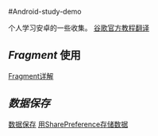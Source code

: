 #Android-study-demo

个人学习安卓的一些收集。
[谷歌官方教程翻译](http://hukai.me/android-training-course-in-chinese/basics/fragments/communicating.html)


## *Fragment* 使用
[Fragment详解](http://blog.csdn.net/harvic880925/article/details/44927375)

## *数据保存*
[数据保存](http://hukai.me/android-training-course-in-chinese/basics/data-storage/shared-preference.html)
[用SharePreference存储数据](http://www.tuicool.com/articles/iMnyM3)